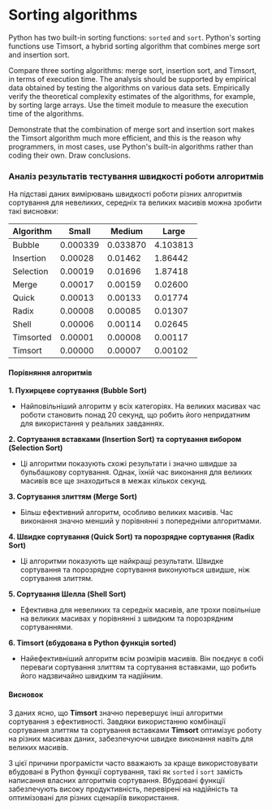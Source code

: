 # Sorting algorithms

Python has two built-in sorting functions: `sorted` and `sort`. Python's sorting functions use Timsort, a hybrid sorting algorithm that combines merge sort and insertion sort.

Compare three sorting algorithms: merge sort, insertion sort, and Timsort, in terms of execution time. The analysis should be supported by empirical data obtained by testing the algorithms on various data sets. Empirically verify the theoretical complexity estimates of the algorithms, for example, by sorting large arrays. Use the timeit module to measure the execution time of the algorithms.

Demonstrate that the combination of merge sort and insertion sort makes the Timsort algorithm much more efficient, and this is the reason why programmers, in most cases, use Python's built-in algorithms rather than coding their own. Draw conclusions.

### Аналіз результатів тестування швидкості роботи алгоритмів

На підставі даних вимірювань швидкості роботи різних алгоритмів сортування для невеликих, середніх та великих масивів можна зробити такі висновки:

| Algorithm | Small    | Medium   | Large    |
| --------- | -------- | -------- | -------- |
| Bubble    | 0.000339 | 0.033870 | 4.103813 |
| Insertion | 0.00028  | 0.01462  | 1.86442  |
| Selection | 0.00019  | 0.01696  | 1.87418  |
| Merge     | 0.00017  | 0.00159  | 0.02600  |
| Quick     | 0.00013  | 0.00133  | 0.01774  |
| Radix     | 0.00008  | 0.00085  | 0.01307  |
| Shell     | 0.00006  | 0.00114  | 0.02645  |
| Timsorted | 0.00001  | 0.00008  | 0.00117  |
| Timsort   | 0.00000  | 0.00007  | 0.00102  |

#### Порівняння алгоритмів

**1. Пухирцеве сортування (Bubble Sort)**

- Найповільніший алгоритм у всіх категоріях. На великих масивах час роботи становить понад 20 секунд, що робить його непридатним для використання у реальних завданнях.

**2. Сортування вставками (Insertion Sort) та сортування вибором (Selection Sort)**

- Ці алгоритми показують схожі результати і значно швидше за бульбашкову сортування. Однак, їхній час виконання для великих масивів все ще знаходиться в межах кількох секунд.

**3. Сортування злиттям (Merge Sort)**

- Більш ефективний алгоритм, особливо великих масивів. Час виконання значно менший у порівнянні з попередніми алгоритмами.

**4. Швидке сортування (Quick Sort) та порозрядне сортування (Radix Sort)**

- Ці алгоритми показують ще найкращі результати. Швидке сортування та порозрядне сортування виконуються швидше, ніж сортування злиттям.

**5. Сортування Шелла (Shell Sort)**

- Ефективна для невеликих та середніх масивів, але трохи повільніше на великих масивах у порівнянні з швидким та порозрядним сортуваннями.

**6. Timsort (вбудована в Python функція sorted)**

- Найефективніший алгоритм всім розмірів масивів. Він поєднує в собі переваги сортування злиттям та сортування вставками, що робить його надзвичайно швидким та надійним.

#### Висновок

З даних ясно, що **Timsort** значно перевершує інші алгоритми сортування з ефективності. Завдяки використанню комбінації сортування злиттям та сортування вставками **Timsort** оптимізує роботу на різних масивах даних, забезпечуючи швидке виконання навіть для великих масивів.

З цієї причини програмісти часто вважають за краще використовувати вбудовані в Python функції сортування, такі як `sorted` і `sort` замість написання власних алгоритмів сортування. Вбудовані функції забезпечують високу продуктивність, перевірені на надійність та оптимізовані для різних сценаріїв використання.
